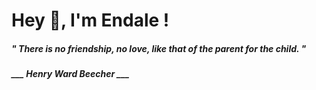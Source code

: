 <h1 title="head"> Hey 👋, I'm Endale !</h1>

**<h5><i>" There is no friendship, no love, like that of the parent for the child. "</i></h5>**

*<b>___ Henry Ward Beecher ___</b>*

